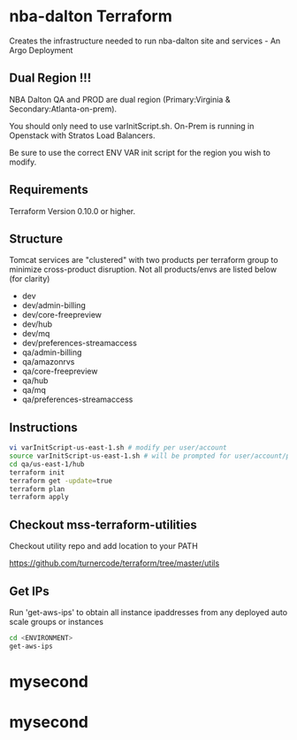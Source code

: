 # nba-dalton Terraform

  Creates the infrastructure needed to run nba-dalton
  site and services - An Argo Deployment

## Dual Region !!!
  NBA Dalton QA and PROD are dual region (Primary:Virginia & Secondary:Atlanta-on-prem).

  You should only need to use varInitScript.sh.  On-Prem is running in Openstack with Stratos Load Balancers.

  Be sure to use the correct ENV VAR init script for the region you wish to modify.

## Requirements
  Terraform Version 0.10.0 or higher.

## Structure
  Tomcat services are "clustered" with two products per 
  terraform group to minimize cross-product disruption.
  Not all products/envs are listed below (for clarity)

 - dev
 - dev/admin-billing
 - dev/core-freepreview
 - dev/hub
 - dev/mq
 - dev/preferences-streamaccess
 - qa/admin-billing
 - qa/amazonrvs
 - qa/core-freepreview
 - qa/hub
 - qa/mq
 - qa/preferences-streamaccess

## Instructions

```sh
vi varInitScript-us-east-1.sh # modify per user/account
source varInitScript-us-east-1.sh # will be prompted for user/account/profile if this isn't run
cd qa/us-east-1/hub
terraform init
terraform get -update=true
terraform plan
terraform apply
```

## Checkout mss-terraform-utilities
  Checkout utility repo and add location to your PATH

  https://github.com/turnercode/terraform/tree/master/utils

## Get IPs
  Run 'get-aws-ips' to obtain all instance ipaddresses from any
  deployed auto scale groups or instances
```sh
cd <ENVIRONMENT>
get-aws-ips
```
# mysecond
# mysecond
